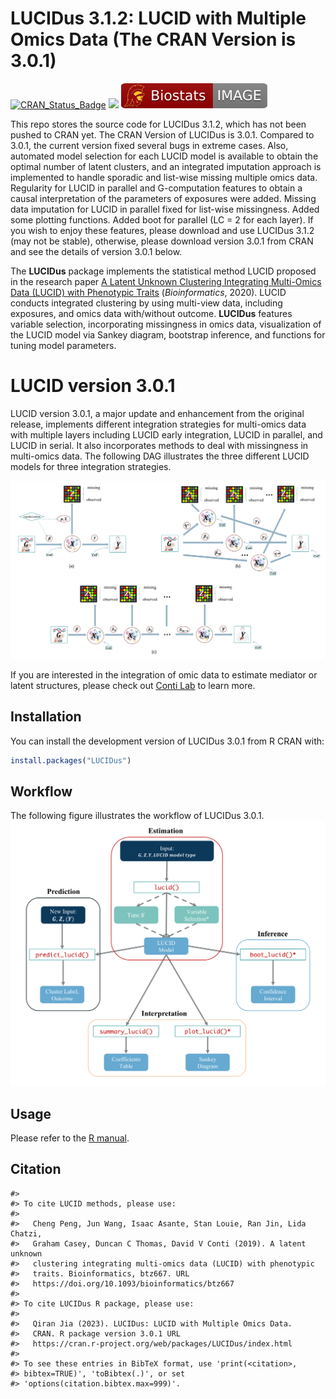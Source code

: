 
# LUCIDus 3.1.2: LUCID with Multiple Omics Data (The CRAN Version is 3.0.1)

<!-- badges: start -->
[![CRAN_Status_Badge](http://www.r-pkg.org/badges/version/LUCIDus?color=green)](https://cran.r-project.org/package=LUCIDus)
![](https://cranlogs.r-pkg.org/badges/grand-total/LUCIDus?color=blue)
[![](https://raw.githubusercontent.com/USCbiostats/badges/master/tommy-image-badge.svg)](https://image.usc.edu)
<!-- badges: end -->

This repo stores the source code for LUCIDus 3.1.2, which has not been pushed to CRAN yet. The CRAN Version of LUCIDus is 3.0.1. Compared to 3.0.1, the current version fixed several bugs in extreme cases. Also, automated model selection for each LUCID model is available to obtain the optimal number of latent clusters, and an integrated imputation approach is implemented to handle sporadic and list-wise missing multiple omics data. Regularity for LUCID in parallel and G-computation features to obtain a causal interpretation of the parameters of exposures were added. Missing data imputation for LUCID in parallel fixed for list-wise missingness. Added some plotting functions. Added boot for parallel (LC = 2 for each layer).
If you wish to enjoy these features, please download and use LUCIDus 3.1.2 (may not be stable), otherwise, please download version 3.0.1 from CRAN and see the details of version 3.0.1 below.

The **LUCIDus** package implements the statistical method LUCID proposed in the research paper [A Latent Unknown Clustering Integrating
Multi-Omics Data (LUCID) with Phenotypic Traits](https://doi.org/10.1093/bioinformatics/btz667)
(*Bioinformatics*, 2020). LUCID conducts integrated clustering by using multi-view data, including exposures, and omics data with/without outcome. **LUCIDus** features variable selection, incorporating missingness in omics data, visualization of the LUCID model via Sankey diagram, bootstrap inference, and functions for tuning model parameters.

# LUCID version 3.0.1
LUCID version 3.0.1, a major update and enhancement from the original release, implements different integration strategies for multi-omics data with multiple layers including LUCID early integration, LUCID in parallel, and LUCID in serial. It also incorporates methods to deal with missingness in multi-omics data. The following DAG illustrates the three different LUCID models for three integration strategies.

![plot](./figure/fig1-1.png)

If you are interested in the integration of omic data to estimate mediator or latent structures, please check out [Conti
Lab](https://contilab.usc.edu/about/) to learn more.



## Installation

You can install the development version of LUCIDus 3.0.1 from R CRAN with:

``` r
install.packages("LUCIDus")
```


## Workflow
The following figure illustrates the workflow of LUCIDus 3.0.1.
![plot](./figure/fig2-1.png)


## Usage

Please refer to the
[R manual](https://cran.r-project.org/web/packages/LUCIDus/LUCIDus.pdf).

## Citation

    #> 
    #> To cite LUCID methods, please use:
    #> 
    #>   Cheng Peng, Jun Wang, Isaac Asante, Stan Louie, Ran Jin, Lida Chatzi,
    #>   Graham Casey, Duncan C Thomas, David V Conti (2019). A latent unknown
    #>   clustering integrating multi-omics data (LUCID) with phenotypic
    #>   traits. Bioinformatics, btz667. URL
    #>   https://doi.org/10.1093/bioinformatics/btz667
    #> 
    #> To cite LUCIDus R package, please use:
    #> 
    #>   Qiran Jia (2023). LUCIDus: LUCID with Multiple Omics Data.
    #>   CRAN. R package version 3.0.1 URL
    #>   https://cran.r-project.org/web/packages/LUCIDus/index.html
    #> 
    #> To see these entries in BibTeX format, use 'print(<citation>,
    #> bibtex=TRUE)', 'toBibtex(.)', or set
    #> 'options(citation.bibtex.max=999)'.


